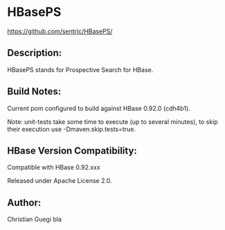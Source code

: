 HBasePS
=======
https://github.com/sentric/HBasePS/

Description:
------------
HBasePS stands for Prospective Search for HBase.

Build Notes:
------------
Current pom configured to build against HBase 0.92.0 (cdh4b1). 

Note: unit-tests take some time to execute (up to several minutes), to skip
their execution use -Dmaven.skip.tests=true.

HBase Version Compatibility:
----------------------------
Compatible with HBase 0.92.xxx

Released under Apache License 2.0.

Author:
-------
Christian Guegi 
bla